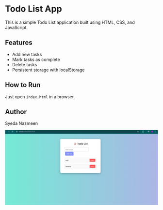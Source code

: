 # Todo List App

This is a simple Todo List application built using HTML, CSS, and JavaScript.

## Features
- Add new tasks
- Mark tasks as complete
- Delete tasks
- Persistent storage with localStorage

## How to Run
Just open `index.html` in a browser.

## Author
Syeda Nazmeen

![Todo List Screenshot](img.png)
